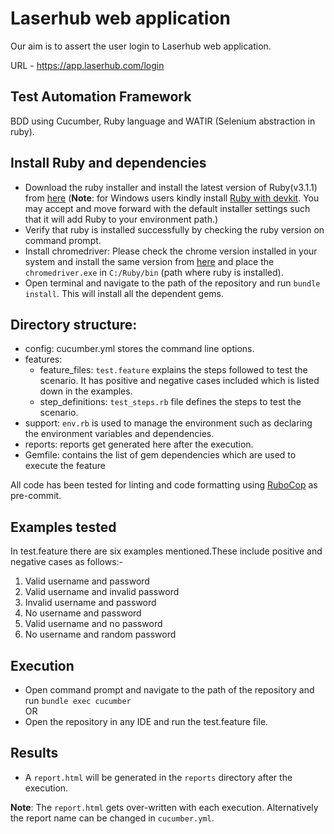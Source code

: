 # Laserhub web application

Our aim is to assert the user login to Laserhub web application. 

URL - https://app.laserhub.com/login

## Test Automation Framework

BDD using Cucumber, Ruby language and WATIR (Selenium abstraction in ruby).

## Install Ruby and dependencies

* Download the ruby installer and install the latest version of Ruby(v3.1.1) from [here](https://www.ruby-lang.org/de/downloads) (**Note**: for Windows users kindly install [Ruby with devkit](https://rubyinstaller.org/downloads/). You may accept and move forward with the default installer settings such that it will add Ruby to your environment path.)
* Verify that ruby is installed successfully by checking the ruby version on command prompt.
* Install chromedriver: Please check the chrome version installed in your system and install the same version from [here](https://chromedriver.chromium.org/downloads) and place the `chromedriver.exe` in `C:/Ruby/bin` (path where ruby is installed).
* Open terminal and navigate to the path of the repository and run `bundle install`. This will install all the dependent gems.

## Directory structure:

  * config: cucumber.yml stores the command line options.
  * features:
    * feature_files: `test.feature` explains the steps followed to test the scenario. It has positive and negative cases included which is listed down in the examples.
    * step_definitions: `test_steps.rb` file defines the steps to test the scenario.
  * support: `env.rb` is used to manage the environment such as declaring the environment variables and dependencies.
  * reports: reports get generated here after the execution.
  * Gemfile: contains the list of gem dependencies which are used to execute the feature

  All code has been tested for linting and code formatting using [RuboCop](https://github.com/rubocop/rubocop) as pre-commit.

## Examples tested

In test.feature there are six examples mentioned.These include positive and negative cases as follows:-
1. Valid username and password
2. Valid username and invalid password
3. Invalid username and password
4. No username and password
5. Valid username and no password
6. No username and random password

## Execution

* Open command prompt and navigate to the path of the repository and run `bundle exec cucumber`  
  OR
* Open the repository in any IDE and run the test.feature file.

## Results

* A `report.html` will be generated in the `reports` directory after the execution.

**Note**: The `report.html` gets over-written with each execution. Alternatively the report name can be changed in `cucumber.yml`.
